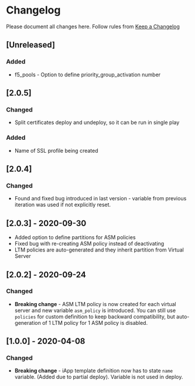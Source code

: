 # Changelog

Please document all changes here.
Follow rules from [Keep a Changelog](https://keepachangelog.com/en/0.3.0/)

## [Unreleased]
### Added
- f5_pools - Option to define priority_group_activation number

## [2.0.5]
### Changed
- Split certificates deploy and undeploy, so it can be run in single play
### Added
- Name of SSL profile being created

## [2.0.4]
### Changed
- Found and fixed bug introduced in last version - variable from previous iteration was used if not explicitly reset.

## [2.0.3] - 2020-09-30
- Added option to define partitions for ASM policies
- Fixed bug with re-creating ASM policy instead of deactivating
- LTM policies are auto-generated and they inherit partition from Virtual Server

## [2.0.2] - 2020-09-24
### Changed
- **Breaking change** - ASM LTM policy is now created for each virtual server and new variable `asm_policy` is introduced. You can still use `policies` for custom definition to keep backward compatibility, but auto-generation of 1 LTM policy for 1 ASM policy is disabled.

## [1.0.0] - 2020-04-08
### Changed
- **Breaking change** - iApp template definition now has to state `name` variable. (Added due to partial deploy). Variable is not used in deploy.
